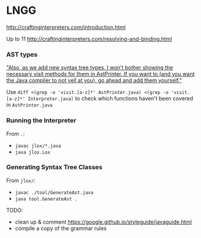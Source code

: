 # LNGG
http://craftinginterpreters.com/introduction.html

Up to 11 http://craftinginterpreters.com/resolving-and-binding.html

### AST types
["Also, as we add new syntax tree types, I won’t bother showing the necessary visit methods for them in AstPrinter. If you want to (and you want the Java compiler to not yell at you), go ahead and add them yourself."](https://github.com/munificent/craftinginterpreters/blob/master/java/com/craftinginterpreters/lox/AstPrinter.java)

Use `diff <(grep -o 'visit.[a-z]*' AstPrinter.java) <(grep -o 'visit.[a-z]*' Interpreter.java)` to check which functions haven't been covered in `AstPrinter.java`

### Running the Interpreter
From `.`:
- `javac jlox/*.java`
- `java jlox.Lox`

### Generating Syntax Tree Classes
From `jlox/`:
- `javac ./tool/GenerateAst.java`
- `java tool.GenerateAst .`

TODO:
- clean up & comment https://google.github.io/styleguide/javaguide.html
- compile a copy of the grammar rules
